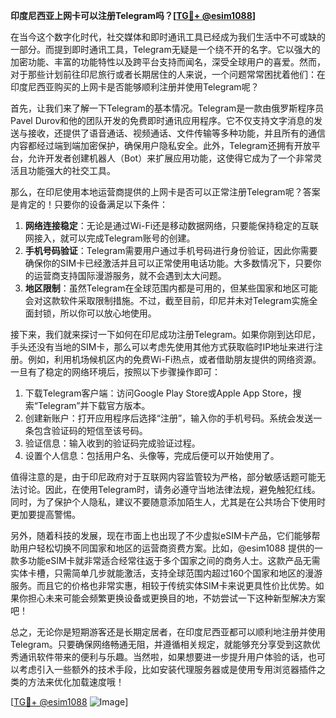 **印度尼西亚上网卡可以注册Telegram吗？[[TG💪+ @esim1088](https://t.me/s/esim1088)]**

在当今这个数字化时代，社交媒体和即时通讯工具已经成为我们生活中不可或缺的一部分。而提到即时通讯工具，Telegram无疑是一个绕不开的名字。它以强大的加密功能、丰富的功能特性以及跨平台支持而闻名，深受全球用户的喜爱。然而，对于那些计划前往印尼旅行或者长期居住的人来说，一个问题常常困扰着他们：在印度尼西亚购买的上网卡是否能够顺利注册并使用Telegram呢？

首先，让我们来了解一下Telegram的基本情况。Telegram是一款由俄罗斯程序员Pavel Durov和他的团队开发的免费即时通讯应用程序。它不仅支持文字消息的发送与接收，还提供了语音通话、视频通话、文件传输等多种功能，并且所有的通信内容都经过端到端加密保护，确保用户隐私安全。此外，Telegram还拥有开放平台，允许开发者创建机器人（Bot）来扩展应用功能，这使得它成为了一个非常灵活且功能强大的社交工具。

那么，在印尼使用本地运营商提供的上网卡是否可以正常注册Telegram呢？答案是肯定的！只要你的设备满足以下条件：

1. **网络连接稳定**：无论是通过Wi-Fi还是移动数据网络，只要能保持稳定的互联网接入，就可以完成Telegram账号的创建。
2. **手机号码验证**：Telegram需要用户通过手机号码进行身份验证，因此你需要确保你的SIM卡已经激活并且可以正常使用电话功能。大多数情况下，只要你的运营商支持国际漫游服务，就不会遇到太大问题。
3. **地区限制**：虽然Telegram在全球范围内都是可用的，但某些国家和地区可能会对这款软件采取限制措施。不过，截至目前，印尼并未对Telegram实施全面封锁，所以你可以放心地使用。

接下来，我们就来探讨一下如何在印尼成功注册Telegram。如果你刚到达印尼，手头还没有当地的SIM卡，那么可以考虑先使用其他方式获取临时IP地址来进行注册。例如，利用机场候机区内的免费Wi-Fi热点，或者借助朋友提供的网络资源。一旦有了稳定的网络环境后，按照以下步骤操作即可：

1. 下载Telegram客户端：访问Google Play Store或Apple App Store，搜索“Telegram”并下载官方版本。
2. 创建新账户：打开应用程序后选择“注册”，输入你的手机号码。系统会发送一条包含验证码的短信至该号码。
3. 验证信息：输入收到的验证码完成验证过程。
4. 设置个人信息：包括用户名、头像等，完成后便可以开始使用了。

值得注意的是，由于印尼政府对于互联网内容监管较为严格，部分敏感话题可能无法讨论。因此，在使用Telegram时，请务必遵守当地法律法规，避免触犯红线。同时，为了保护个人隐私，建议不要随意添加陌生人，尤其是在公共场合下使用时更加要提高警惕。

另外，随着科技的发展，现在市面上也出现了不少虚拟eSIM卡产品，它们能够帮助用户轻松切换不同国家和地区的运营商资费方案。比如，@esim1088 提供的一款多功能eSIM卡就非常适合经常往返于多个国家之间的商务人士。这款产品无需实体卡槽，只需简单几步就能激活，支持全球范围内超过160个国家和地区的漫游服务。而且它的价格也非常实惠，相较于传统实体SIM卡来说更具性价比优势。如果你担心未来可能会频繁更换设备或更换目的地，不妨尝试一下这种新型解决方案吧！

总之，无论你是短期游客还是长期定居者，在印度尼西亚都可以顺利地注册并使用Telegram。只要确保网络畅通无阻，并遵循相关规定，就能够充分享受到这款优秀通讯软件带来的便利与乐趣。当然啦，如果想要进一步提升用户体验的话，也可以考虑引入一些额外的技术手段，比如安装代理服务器或是使用专用浏览器插件之类的方法来优化加载速度哦！

[[TG💪+ @esim1088](https://t.me/s/esim1088) ![Image](https://i.postimg.cc/4NQfJmqS/Snipaste-2025-05-13-00-14-12.png)]